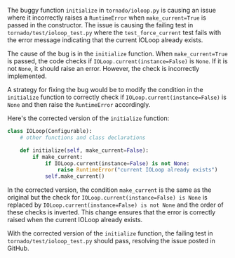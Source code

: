 The buggy function `initialize` in `tornado/ioloop.py` is causing an issue where it incorrectly raises a `RuntimeError` when `make_current=True` is passed in the constructor. The issue is causing the failing test in `tornado/test/ioloop_test.py` where the `test_force_current` test fails with the error message indicating that the current IOLoop already exists.

The cause of the bug is in the `initialize` function. When `make_current=True` is passed, the code checks if `IOLoop.current(instance=False)` is `None`. If it is not `None`, it should raise an error. However, the check is incorrectly implemented.

A strategy for fixing the bug would be to modify the condition in the `initialize` function to correctly check if `IOLoop.current(instance=False)` is `None` and then raise the `RuntimeError` accordingly.

Here's the corrected version of the `initialize` function:

```python
class IOLoop(Configurable):
    # other functions and class declarations

    def initialize(self, make_current=False):
        if make_current:
            if IOLoop.current(instance=False) is not None:
                raise RuntimeError("current IOLoop already exists")
            self.make_current()
```

In the corrected version, the condition `make_current` is the same as the original but the check for `IOLoop.current(instance=False) is None` is replaced by `IOLoop.current(instance=False) is not None` and the order of these checks is inverted. This change ensures that the error is correctly raised when the current IOLoop already exists.

With the corrected version of the `initialize` function, the failing test in `tornado/test/ioloop_test.py` should pass, resolving the issue posted in GitHub.